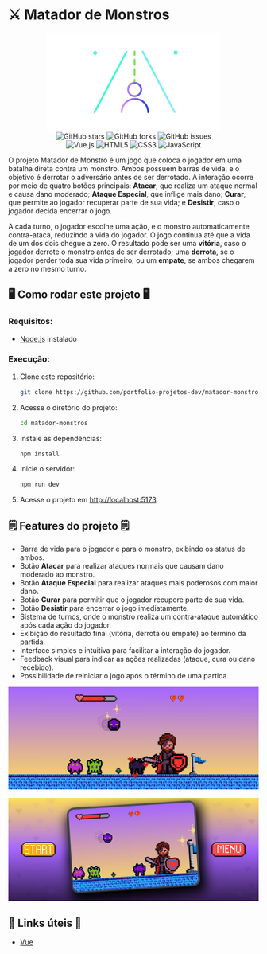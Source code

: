 # ⚔️ Matador de Monstros

<div align="center">
<img src="https://github.com/portfolio-projetos-dev/matador-monstros/raw/main/.gitassets/capa.png" width="350" />

<div data-badges>
    <img src="https://img.shields.io/github/stars/portfolio-projetos-dev/matador-monstros?style=for-the-badge" alt="GitHub stars" />
    <img src="https://img.shields.io/github/forks/portfolio-projetos-dev/matador-monstros?style=for-the-badge" alt="GitHub forks" />
    <img src="https://img.shields.io/github/issues/portfolio-projetos-dev/matador-monstros?style=for-the-badge" alt="GitHub issues" />
</div>

<div data-badges>
<img src="https://img.shields.io/badge/Vue.js-35495E?style=for-the-badge&logo=vue.js&logoColor=4FC08D" alt="Vue.js" />
<img src="https://img.shields.io/badge/HTML5-E34F26?style=for-the-badge&logo=html5&logoColor=white" alt="HTML5" />
<img src="https://img.shields.io/badge/CSS3-1572B6?style=for-the-badge&logo=css3&logoColor=white" alt="CSS3" />
<img src="https://img.shields.io/badge/JavaScript-F7DF1E?style=for-the-badge&logo=javascript&logoColor=black" alt="JavaScript" />
</div>
</div>

O projeto Matador de Monstro é um jogo que coloca o jogador em uma batalha direta contra um monstro. Ambos possuem barras de vida, e o objetivo é derrotar o adversário antes de ser derrotado. A interação ocorre por meio de quatro botões principais: **Atacar**, que realiza um ataque normal e causa dano moderado; **Ataque Especial**, que inflige mais dano; **Curar**, que permite ao jogador recuperar parte de sua vida; e **Desistir**, caso o jogador decida encerrar o jogo.

A cada turno, o jogador escolhe uma ação, e o monstro automaticamente contra-ataca, reduzindo a vida do jogador. O jogo continua até que a vida de um dos dois chegue a zero. O resultado pode ser uma **vitória**, caso o jogador derrote o monstro antes de ser derrotado; uma **derrota**, se o jogador perder toda sua vida primeiro; ou um **empate**, se ambos chegarem a zero no mesmo turno.

## 🖥️ Como rodar este projeto 🖥️

### Requisitos:

- [Node.js](https://nodejs.org/pt) instalado

### Execução:

1. Clone este repositório:

   ```sh
   git clone https://github.com/portfolio-projetos-dev/matador-monstros
   ```

2. Acesse o diretório do projeto:

   ```sh
   cd matador-monstros
   ```

3. Instale as dependências:

   ```sh
   npm install
   ```

4. Inicie o servidor:

   ```sh
   npm run dev
   ```

5. Acesse o projeto em [http://localhost:5173](http://localhost:5173).

## 🗒️ Features do projeto 🗒️

- Barra de vida para o jogador e para o monstro, exibindo os status de ambos.
- Botão **Atacar** para realizar ataques normais que causam dano moderado ao monstro.
- Botão **Ataque Especial** para realizar ataques mais poderosos com maior dano.
- Botão **Curar** para permitir que o jogador recupere parte de sua vida.
- Botão **Desistir** para encerrar o jogo imediatamente.
- Sistema de turnos, onde o monstro realiza um contra-ataque automático após cada ação do jogador.
- Exibição do resultado final (vitória, derrota ou empate) ao término da partida.
- Interface simples e intuitiva para facilitar a interação do jogador.
- Feedback visual para indicar as ações realizadas (ataque, cura ou dano recebido).
- Possibilidade de reiniciar o jogo após o término de uma partida.

![](https://github.com/portfolio-projetos-dev/matador-monstros/raw/main/.gitassets/2.jpg)

![](https://github.com/portfolio-projetos-dev/matador-monstros/raw/main/.gitassets/3.jpg)

## 💎 Links úteis 💎

- [Vue](https://vuejs.org/guide/introduction)
